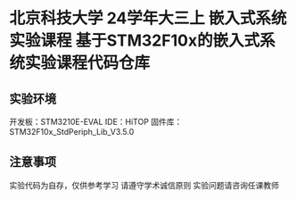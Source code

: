 # 北京科技大学 24学年大三上 嵌入式系统实验课程 基于STM32F10x的嵌入式系统实验课程代码仓库

## 实验环境
开发板：STM3210E-EVAL
IDE：HiTOP
固件库：STM32F10x_StdPeriph_Lib_V3.5.0

## 注意事项
实验代码为自存，仅供参考学习
请遵守学术诚信原则
实验问题请咨询任课教师
